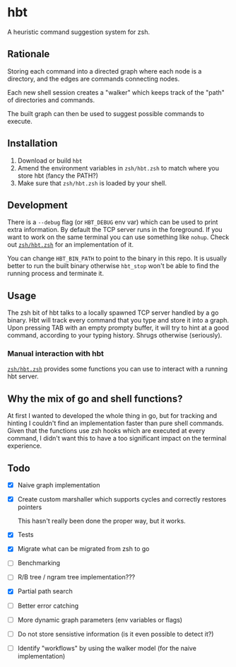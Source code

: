 # hbt

A heuristic command suggestion system for zsh.

## Rationale

Storing each command into a directed graph where each node is a directory, and the edges are commands connecting nodes.

Each new shell session creates a "walker" which keeps track of the "path" of directories and commands.

The built graph can then be used to suggest possible commands to execute.

## Installation

1. Download or build `hbt`
2. Amend the environment variables in `zsh/hbt.zsh` to match where you store hbt (fancy the PATH?)
3. Make sure that `zsh/hbt.zsh` is loaded by your shell.

## Development

There is a `--debug` flag (or `HBT_DEBUG` env var) which can be used to print extra information.
By default the TCP server runs in the foreground. If you want to work on the same terminal you can use something like `nohup`.
Check out [`zsh/hbt.zsh`](./zsh/hbt.zsh) for an implementation of it.

You can change `HBT_BIN_PATH` to point to the binary in this repo.
It is usually better to run the built binary otherwise `hbt_stop` won't be able to find the running process and terminate it.

## Usage

The zsh bit of hbt talks to a locally spawned TCP server handled by a go binary.
Hbt will track every command that you type and store it into a graph.
Upon pressing TAB with an empty prompty buffer, it will try to hint at a good command, according to your typing history. Shrugs otherwise (seriously).

### Manual interaction with hbt

[`zsh/hbt.zsh`](./zsh/hbt.zsh) provides some functions you can use to interact with a running hbt server.

## Why the mix of go and shell functions?

At first I wanted to developed the whole thing in go, but for tracking and hinting I couldn't find an implementation faster than pure shell commands.
Given that the functions use zsh hooks which are executed at every command, I didn't want this to have a too significant impact on the terminal experience.

## Todo

- [x] Naive graph implementation
- [x] Create custom marshaller which supports cycles and correctly restores pointers

  This hasn't really been done the proper way, but it works.

- [x] Tests
- [x] Migrate what can be migrated from zsh to go
- [ ] Benchmarking
- [ ] R/B tree / ngram tree implementation???
- [x] Partial path search
- [ ] Better error catching
- [ ] More dynamic graph parameters (env variables or flags)
- [ ] Do not store sensistive information (is it even possible to detect it?)
- [ ] Identify "workflows" by using the walker model (for the naive implementation)
